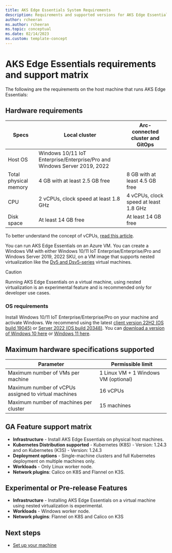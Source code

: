 ```yaml
---
title: AKS Edge Essentials System Requirements 
description: Requirements and supported versions for AKS Edge Essentials. 
author: rcheeran
ms.author: rcheeran
ms.topic: conceptual
ms.date: 02/14/2023
ms.custom: template-concept
---
```


# AKS Edge Essentials requirements and support matrix

The following are the requirements on the host machine that runs AKS Edge Essentials:

## Hardware requirements

  | Specs | Local cluster | Arc-connected cluster and GitOps|
  | ---------- | --------- |--------- |
  | Host OS | Windows 10/11 IoT Enterprise/Enterprise/Pro and Windows Server 2019, 2022||
  | Total physical memory | 4 GB with at least 2.5 GB free | 8 GB with at least 4.5 GB free  |
  | CPU | 2 vCPUs, clock speed at least 1.8 GHz |4 vCPUs, clock speed at least 1.8 GHz|
  | Disk space | At least 14 GB free |At least 14 GB free |

To better understand the concept of vCPUs, [read this article](https://social.technet.microsoft.com/wiki/contents/articles/1234.hyper-v-concepts-vcpu-virtual-processor-q-a.aspx).

You can run AKS Edge Essentials on an Azure VM. You can create a Windows VM with either Windows 10/11 IoT Enterprise/Enterprise/Pro and Windows Server 2019, 2022 SKU, on a VM image that supports nested virtualization like the [Dv5 and Dsv5-series](/azure/virtual-machines/dv5-dsv5-series) virtual machines. 

> [!CAUTION]
> Running AKS Edge Essentials on a virtual machine, using nested virtualization is an experimental feature and is recommended only for developer use cases.  

### OS requirements

Install Windows 10/11 IoT Enterprise/Enterprise/Pro on your machine and activate Windows. We recommend using the latest [client version 22H2 (OS build 19045)](/windows/release-health/release-information) or [Server 2022 (OS build 20348)](/windows/release-health/windows-server-release-info). You can [download a version of Windows 10 here](https://www.microsoft.com/software-download/windows10) or [Windows 11 here](https://www.microsoft.com/software-download/windows11).

## Maximum hardware specifications supported

| Parameter | Permissible limit |
  | ---------- | --------- |
  | Maximum number of VMs per machine  | 1 Linux VM + 1 Windows VM (optional) |
  | Maximum number of vCPUs assigned to virtual machines  | 16 vCPUs |
  | Maximum number of machines per cluster | 15 machines |

## GA Feature support matrix

- **Infrastructure** -  Install AKS Edge Essentials on physical host machines.
- **Kubernetes Distribution supported** -  Kubernetes (K8S) - Version: 1.24.3 and on Kubernetes (K3S) - Version: 1.24.3
- **Deployment options** - Single-machine clusters and full Kubernetes deployment on multiple machines only. 
- **Workloads** -  Only Linux worker node.
- **Network plugins**: Calico on K8S and Flannel on K3S.

## Experimental or Pre-release Features

- **Infrastructure** - Installing AKS Edge Essentials on a virtual machine using nested virtualization is experimental.
- **Workloads** -  Windows worker node.
- **Network plugins**: Flannel on K8S and Calico on K3S


## Next steps

- [Set up your machine](./aks-edge-howto-setup-machine.md)
